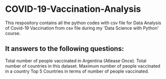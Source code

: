 # COVID-19-Vaccination-Analysis
This respository contains all the python codes with csv file for Data Analysis of Covid-19 Vaccination from csv file during my 'Data Science with Python' course.

## It answers to the following questions:
Total number of people vaccinated in Argentina (Atlease Once).
Total number of countries in this dataset.
Maximum number of people vaccinated in a country
Top 5 Countries in terms of number of people vaccinated.
